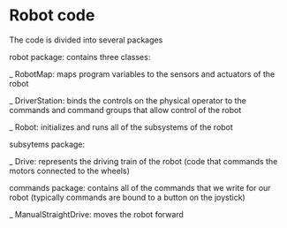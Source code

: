 # Robot code
The code is divided into several packages

robot package: contains three classes:

_ RobotMap: maps program variables to the sensors and actuators of the robot

_ DriverStation: binds the controls on the physical operator to the commands and command groups that allow control of the robot

_ Robot: initializes and runs all of the subsystems of the robot



subsytems package:

_ Drive: represents the driving train of the robot (code that commands the motors connected to the wheels)



commands package: contains all of the commands that we write for our robot (typically commands are bound to a button on the joystick)

_ ManualStraightDrive: moves the robot forward 

